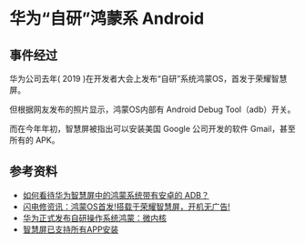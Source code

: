 # 华为“自研”鸿蒙系 Android
## 事件经过
华为公司去年( 2019 )在开发者大会上发布“自研”系统鸿蒙OS，首发于荣耀智慧屏。

但根据网友发布的照片显示，鸿蒙OS内部有 Android Debug Tool（adb）开关。

而在今年年初，智慧屏被指出可以安装美国 Google 公司开发的软件 Gmail，甚至所有的 APK。

## 参考资料
- [如何看待华为智慧屏中的鸿蒙系统带有安卓的 ADB？](https://www.zhihu.com/question/339809553) 
- [闪电修资讯：鸿蒙OS首发!搭载于荣耀智慧屏，开机无广告!](https://mfix.suddenfix.com/articles/sjzx/1144.html) 
- [华为正式发布自研操作系统鸿蒙：微内核](http://www.techweb.com.cn/it/2019-08-09/2748663.shtml)
- [智慧屏已支持所有APP安装](https://club.huawei.com/thread-22426632-1-1.html)
